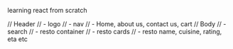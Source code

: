 learning react from scratch

// Header
// - logo
// - nav
// - Home, about us, contact us, cart
// Body
// - search
// - resto container
// - resto cards
// - resto name, cuisine, rating, eta etc
